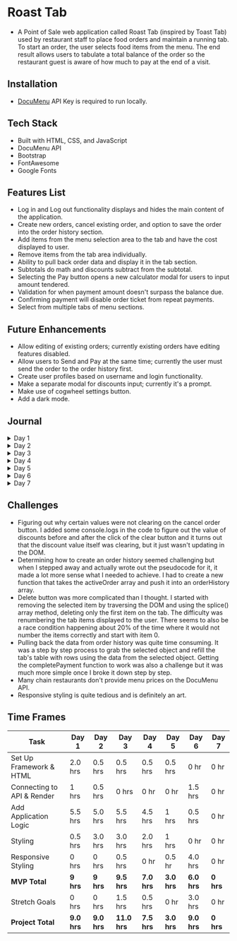 # Roast Tab
-   A Point of Sale web application called Roast Tab (inspired by Toast Tab) used by restaurant staff to place food orders and maintain a running tab. To start an order, the user selects food items from the menu. The end result allows users to tabulate a total balance of the order so the restaurant guest is aware of how much to pay at the end of a visit.

## Installation
-   [DocuMenu](https://documenu.com/) API Key is required to run locally.

## Tech Stack
-   Built with HTML, CSS, and JavaScript
-   DocuMenu API
-   Bootstrap
-   FontAwesome
-   Google Fonts

## Features List
-   Log in and Log out functionality displays and hides the main content of the application.
-   Create new orders, cancel existing order, and option to save the order into the order history section.
-   Add items from the menu selection area to the tab and have the cost displayed to user.
-   Remove items from the tab area individually.
-   Ability to pull back order data and display it in the tab section.
-   Subtotals do math and discounts subtract from the subtotal.
-   Selecting the Pay button opens a new calculator modal for users to input amount tendered.
-   Validation for when payment amount doesn't surpass the balance due.
-   Confirming payment will disable order ticket from repeat payments.
-   Select from multiple tabs of menu sections.

## Future Enhancements
-   Allow editing of existing orders; currently existing orders have editing features disabled.
-   Allow users to Send and Pay at the same time; currently the user must send the order to the order history first.
-   Create user profiles based on username and login functionality.
-   Make a separate modal for discounts input; currently it's a prompt.
-   Make use of cogwheel settings button.
-   Add a dark mode.

## Journal

<details>
  <summary>Day 1</summary>

#### Set Up

-   Build initial files and connect HTML, CSS, and JS.
-   Add CSS libraries: Bootstrap and Font Awesome.

#### HTML & CSS

-   Add a navbar and a sample button with an event listener that logs text in the console when clicked.
-   Build initial HTML layout with 3 main sections: tab-area, menu-area, and total-area.
-   Create a table for menu items to be added to every time a menu item is selected.
-   Very minor styling, enough to help identify div sizes.

#### JavaScript

-   Expand on button event handler to append a new table row to the tab area with the name of the food item.
-   Loop through array of selected food items, grab the price, and reduce it to a total bill price.
-   Add a Cancel Order button and Send Order button.
-   Add a modal when Pay button is clicked to bring up the payment screen.
-   Add logic to calculate meals tax and to accept a user input value for discounts.

#### Other

-   Examine Postman output and create a sample data set so that I'm not making too many expensive API calls during initial build.
-   Create initial ReadMe file to keep track of progress each day.

      ![Initial Layout](https://i.imgur.com/eixEAK2.png)
      ![Initial Logic](https://media.giphy.com/media/xDddjFdHnXiMHm2eMD/giphy.gif)

    </details>

<details>
     <summary>Day 2</summary>

#### JavaScript
-   Debug calculation of discounts, taxes, and subtotal.
-   Work on logic for order history.
-   Added calculation of total bill based on refactored discounts, taxes, and subtotal.
-   Work on delete button functionality and renumbering of the tab items.
-   Refactor adding items so that the buttons get generated based on the API response dynamically and scales based on number of returned items.
-   Dynamically add event handlers to each of the aforementioned menu option buttons.

#### HTML & CSS
-   Style all sections.
-   Add tabs to menu section and style buttons.
-   Position buttons and minor responsive styling.

#### Other
-   Update sample data with more menu items.

![Day 2 Progress](https://i.imgur.com/ZD5Wol5.png)
![Day 2 Progress](https://media.giphy.com/media/vMLObyTvGXVsarJBYM/giphy.gif)


</details>

<details>
     <summary>Day 3</summary>

#### JavaScript
-   Add logic to create a new order history card on the click of Send.
-   Add logic to pull back order ticket information back to the tab area.
-   Disable editing of an existing order for MVP.
-   Payment functionality.
-   Reverse order of order history to show most recent orders first.

#### HTML & CSS
-   Install new font and color theme to match Toast styling.
-   Add a new order type indicator to differentiate between new orders and old orders.
-   Add a New Order button.
-   Minor responsive styling.
-   Add wiggle for when new ticket orders are added.

#### Other
-   Add a login modal.
-   Add logic for logging in and logging out.

![Day 3 Progress](https://i.imgur.com/tB0cAyV.png)
![Day 3 Progress](https://media.giphy.com/media/OJaEw0B5ChJilPI3ag/giphy.gif)


</details>

<details>
     <summary>Day 4</summary>

#### JavaScript
-   Spent most of the morning debugging the completePayment functionality.
-   Add more validation logic for when payment has been complete (hide/show/disable buttons).
-   Add logic to change balance due after payment complete.

#### HTML & CSS
-   Style log in modal and buttons.
-   Add friendly message when no orders are present.
-   Create calculator buttons and style modal.

#### Other
-   Add payment confirmation alert when payment is complete.

![Day 4 Progress](https://i.imgur.com/BoGrGfX.jpg)
![Day 4 Progress](https://i.imgur.com/nahMRgl.png)
![Day 4 Progress](https://media.giphy.com/media/HBPBcCDBTWpUCcYnK9/giphy.gif)


</details>

<details>
     <summary>Day 5</summary>

#### JavaScript
-   Add functionality to update calculator value when calculator buttons are clicked.
-   Add clear guest payment functionality.

#### HTML & CSS
-   Style calculator buttons.

![Day 5 Progress](https://i.imgur.com/tWpTSOJ.png)
![Day 5 Progress](https://media.giphy.com/media/msx9rsNgJQGxpw77gL/giphy.gif)


</details>

<details>
     <summary>Day 6</summary>

#### JavaScript
-   Stretch Goal: Allow multiple tabs of menu sections | Add event handlers for when menu tabs are clicked.
-   Stretch Goal: Additional validation for when payment is insufficient.

#### HTML & CSS
-   Style menu tabs and calculator buttons.
-   Responsive styling for mobile devices.

#### Other
-   Search for valid restaurant data in the DocuMenu API.
-   Pull back more than one menu section and display all menu items in selection area.
-   Set up secret key in local config.js file.
-   Add a shake response when payment is insufficient.

![Day 6 Progress](https://i.imgur.com/szfYhXI.png)
![Day 6 Progress](https://i.imgur.com/HbRjKYo.png)
![Day 6 Progress](https://media.giphy.com/media/ZaIftQgWY9jTnvHKYl/giphy.gif)


</details>

<details>
     <summary>Day 7</summary>

#### JavaScript

#### HTML & CSS
-   Responsive styling for mobile devices.

#### Other
-   Add signature and link to portfolio from login page.

![Day 7 Progress](https://i.imgur.com/szfYhXI.png)
![Day 7 Progress](https://i.imgur.com/HbRjKYo.png)
![Day 7 Progress](https://media.giphy.com/media/ZaIftQgWY9jTnvHKYl/giphy.gif)


</details>

## Challenges

-   Figuring out why certain values were not clearing on the cancel order button. I added some console.logs in the code to figure out the value of discounts before and after the click of the clear button and it turns out that the discount value itself was clearing, but it just wasn't updating in the DOM.
-   Determining how to create an order history seemed challenging but when I stepped away and actually wrote out the pseudocode for it, it made a lot more sense what I needed to achieve. I had to create a new function that takes the activeOrder array and push it into an orderHistory array.
-   Delete button was more complicated than I thought. I started with removing the selected item by traversing the DOM and using the splice() array method, deleting only the first item on the tab. The difficulty was renumbering the tab items displayed to the user. There seems to also be a race condition happening about 20% of the time where it would not number the items correctly and start with item 0.
-   Pulling back the data from order history was quite time consuming. It was a step by step process to grab the selected object and refill the tab's table with rows using the data from the selected object. Getting the completePayment function to work was also a challenge but it was much more simple once I broke it down step by step.
-   Many chain restaurants don't provide menu prices on the DocuMenu API.
-   Responsive styling is quite tedious and is definitely an art.

## Time Frames

| Task                       | Day 1       | Day 2       | Day 3        | Day 4       | Day 5       | Day 6       | Day 7     |
| -------------------------- | ----------- | ----------- | ------------ | ----------- | ----------- | ----------- | --------- |
| Set Up Framework & HTML    | 2.0 hrs     | 0.5 hrs     | 0.5 hrs      | 0.5 hrs     | 0.5 hrs     | 0 hr        | 0 hr      |
| Connecting to API & Render | 1 hrs       | 0.5 hrs     | 0 hrs        | 0 hr        | 0 hr        | 1.5 hrs     | 0 hr      |
| Add Application Logic      | 5.5 hrs     | 5.0 hrs     | 5.5 hrs      | 4.5 hrs     | 1 hrs       | 0.5 hrs     | 0 hr      |
| Styling                    | 0.5 hrs     | 3.0 hrs     | 3.0 hrs      | 2.0 hrs     | 1 hrs       | 0 hr        | 0 hr      |
| Responsive Styling         | 0 hrs       | 0 hrs       | 0.5 hrs      | 0 hr        | 0.5 hr      | 4.0 hrs     | 0 hr      |
| **MVP Total**              | **9 hrs**   | **9 hrs**   | **9.5 hrs**  | **7.0 hrs** | **3.0 hrs** | **6.0 hrs** | **0 hrs** |
| Stretch Goals              | 0 hrs       | 0 hrs       | 1.5 hrs      | 0.5 hrs     | 0 hr        | 3.0 hrs     | 0 hr      |
| **Project Total**          | **9.0 hrs** | **9.0 hrs** | **11.0 hrs** | **7.5 hrs** | **3.0 hrs** | **9.0 hrs** | **0 hrs** |
